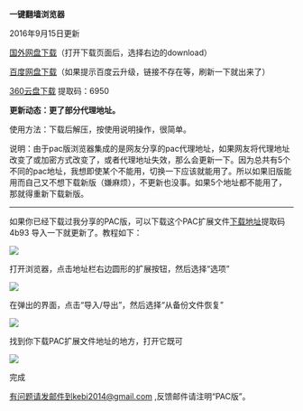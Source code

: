 **一键翻墙浏览器**

2016年9月15日更新

[国外网盘下载](https://mega.nz/#!04wWFRwI!UHaWLZmMBSZjwJU8nBPjKglDBI7NOCtNRhGcarhSwQA)（打开下载页面后，选择右边的download）

[百度网盘下载](http://pan.baidu.com/s/1coTr2Y )（如果提示百度云升级，链接不存在等，刷新一下就出来了）

[360云盘下载](https://yunpan.cn/ckdX6XeSnth42 ) 提取码：6950

**更新动态：更了部分代理地址。**

使用方法：下载后解压，按使用说明操作，很简单。

说明：由于pac版浏览器集成的是网友分享的pac代理地址，如果网友将代理地址改变了或加密方式改变了，或者代理地址失效，那么会更新一下。因为总共有5个不同的pac地址，我想即使某个不能用，切换一下应该就能用了。所以如果旧版能用而自己又不想下载新版（嫌麻烦），不更新也没事。如果5个地址都不能用了，那就得重新下载新版。


***
如果你已经下载过我分享的PAC版，可以下载这个PAC扩展文件[下载地址](https://yunpan.cn/ckd9b9MaHBhZE )提取码4b93  导入一下就更新了。教程如下：

![](https://raw.githubusercontent.com/Alvin9999/pac2/master/1.png)

打开浏览器，点击地址栏右边圆形的扩展按钮，然后选择“选项”

![](https://raw.githubusercontent.com/Alvin9999/pac2/master/2.png)

在弹出的界面，点击“导入/导出”，然后选择“从备份文件恢复”

![](https://raw.githubusercontent.com/Alvin9999/pac2/master/14.png)

找到你下载PAC扩展文件地址的地方，打开它既可

![](https://raw.githubusercontent.com/Alvin9999/pac2/master/3.png)

完成






有问题请发邮件到kebi2014@gmail.com ,反馈邮件请注明“PAC版”。